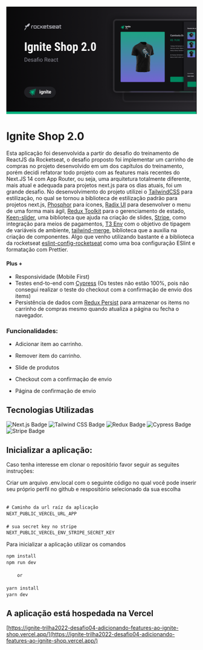 ![cover](public/cover.png)

# Ignite Shop 2.0

Esta aplicação foi desenvolvida a partir do desafio do treinamento de ReactJS da Rocketseat, 
o desafio proposto foi implementar um carrinho de compras no projeto desenvolvido em um dos capítulos do treinamento, 
porém decidi refatorar todo projeto com as features mais recentes do Next.JS 14 com App Router, ou seja, 
uma arquitetura totalmente diferente, mais atual e adequada para projetos next.js para os dias atuais, foi um grande desafio.
No desenvolvimento do projeto utilizei o [TailwindCSS](https://tailwindcss.com/) para estilização, no qual 
se tornou a biblioteca de estilização padrão para projetos next.js, 
[Phosphor](https://phosphoricons.com/) para ícones, [Radix UI](https://www.radix-ui.com/primitives) para desenvolver o menu de uma forma mais ágil, [Redux Toolkit](https://redux-toolkit.js.org/) para o gerenciamento de estado, 
[Keen-slider](https://keen-slider.io/), uma biblioteca que ajuda na criação de slides, 
[Stripe](https://stripe.com/), como integração para meios de pagamentos, [T3 Env](https://env.t3.gg/) com o objetivo de tipagem de variáveis de ambiente, [tailwind-merge](https://github.com/dcastil/tailwind-merge), biblioteca que a auxilia na criação de componentes.
Algo que venho utilizando bastante é a biblioteca da rocketseat [eslint-config-rocketseat](https://github.com/Rocketseat/eslint-config-rocketseat) como uma boa configuração ESlint e formatação com Prettier.


#### Plus +

- Responsividade (Mobile First)
- Testes end-to-end com [Cypress](https://www.cypress.io/) (Os testes não estão 100%, pois não consegui realizar o teste do checkout com a confirmação de envio dos items)
- Persistência de dados com [Redux Persist](https://github.com/rt2zz/redux-persist) para armazenar os items no carrinho de compras mesmo quando atualiza a página ou fecha o navegador.


### Funcionalidades:

- Adicionar item ao carrinho.

- Remover item do carrinho.

- Slide de produtos

- Checkout com a confirmação de envio

- Página de confirmação de envio


## Tecnologias Utilizadas

![Next.js Badge](https://img.shields.io/badge/Next.js-000?logo=nextdotjs&logoColor=fff&style=for-the-badge)
![Tailwind CSS Badge](https://img.shields.io/badge/Tailwind%20CSS-06B6D4?logo=tailwindcss&logoColor=fff&style=for-the-badge)
![Redux Badge](https://img.shields.io/badge/Redux-764ABC?logo=redux&logoColor=fff&style=for-the-badge)
![Cypress Badge](https://img.shields.io/badge/Cypress-69D3A7?logo=cypress&logoColor=fff&style=for-the-badge)
![Stripe Badge](https://img.shields.io/badge/Stripe-008CDD?logo=stripe&logoColor=fff&style=for-the-badge)


## Inicializar a aplicação:


Caso tenha interesse em clonar o repositório favor seguir as seguites instruções:

Criar um arquivo .env.local com o seguinte código no qual você pode inserir seu próprio perfil no github e respositório selecionado da sua escolha
```javascript

# Caminho da url raíz da aplicação
NEXT_PUBLIC_VERCEL_URL_APP

# sua secret key no stripe
NEXT_PUBLIC_VERCEL_ENV_STRIPE_SECRET_KEY

```

Para inicializar a aplicação utilizar os comandos
```javascript
npm install
npm run dev

	or

yarn install
yarn dev
```

## A aplicação está hospedada na Vercel
[https://ignite-trilha2022-desafio04-adicionando-features-ao-ignite-shop.vercel.app/](https://ignite-trilha2022-desafio04-adicionando-features-ao-ignite-shop.vercel.app/)
